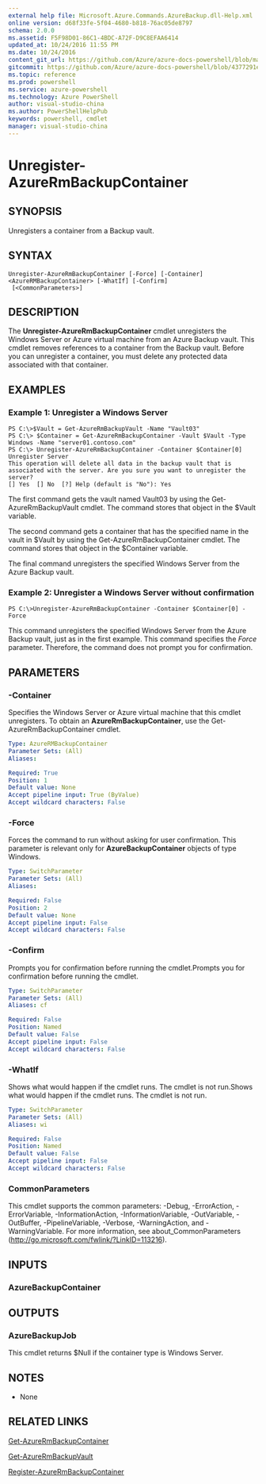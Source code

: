 ```yaml
---
external help file: Microsoft.Azure.Commands.AzureBackup.dll-Help.xml
online version: d68f33fe-5f04-4680-b818-76ac05de8797
schema: 2.0.0
ms.assetid: F5F98D01-86C1-4BDC-A72F-D9C8EFAA6414
updated_at: 10/24/2016 11:55 PM
ms.date: 10/24/2016
content_git_url: https://github.com/Azure/azure-docs-powershell/blob/master/azureps-cmdlets-docs/ResourceManager/AzureRM.Backup/v2.2.0/Unregister-AzureRmBackupContainer.md
gitcommit: https://github.com/Azure/azure-docs-powershell/blob/4377291ee360e58e2c1c5d644155daf6a0279055/azureps-cmdlets-docs/ResourceManager/AzureRM.Backup/v2.2.0/Unregister-AzureRmBackupContainer.md
ms.topic: reference
ms.prod: powershell
ms.service: azure-powershell
ms.technology: Azure PowerShell
author: visual-studio-china
ms.author: PowerShellHelpPub
keywords: powershell, cmdlet
manager: visual-studio-china
---
```


# Unregister-AzureRmBackupContainer

## SYNOPSIS
Unregisters a container from a Backup vault.

## SYNTAX

```
Unregister-AzureRmBackupContainer [-Force] [-Container] <AzureRMBackupContainer> [-WhatIf] [-Confirm]
 [<CommonParameters>]
```

## DESCRIPTION
The **Unregister-AzureRmBackupContainer** cmdlet unregisters the Windows Server or Azure virtual machine from an Azure Backup vault.
This cmdlet removes references to a container from the Backup vault.
Before you can unregister a container, you must delete any protected data associated with that container.

## EXAMPLES

### Example 1: Unregister a Windows Server
```
PS C:\>$Vault = Get-AzureRmBackupVault -Name "Vault03"
PS C:\> $Container = Get-AzureRmBackupContainer -Vault $Vault -Type Windows -Name "server01.contoso.com"
PS C:\> Unregister-AzureRmBackupContainer -Container $Container[0]
Unregister Server
This operation will delete all data in the backup vault that is associated with the server. Are you sure you want to unregister the server? 
[] Yes  [] No  [?] Help (default is "No"): Yes
```

The first command gets the vault named Vault03 by using the Get-AzureRmBackupVault cmdlet.
The command stores that object in the $Vault variable.

The second command gets a container that has the specified name in the vault in $Vault by using the Get-AzureRmBackupContainer cmdlet.
The command stores that object in the $Container variable.

The final command unregisters the specified Windows Server from the Azure Backup vault.

### Example 2: Unregister a Windows Server without confirmation
```
PS C:\>Unregister-AzureRmBackupContainer -Container $Container[0] -Force
```

This command unregisters the specified Windows Server from the Azure Backup vault, just as in the first example.
This command specifies the *Force* parameter.
Therefore, the command does not prompt you for confirmation.

## PARAMETERS

### -Container
Specifies the Windows Server or Azure virtual machine that this cmdlet unregisters.
To obtain an **AzureRmBackupContainer**, use the Get-AzureRmBackupContainer cmdlet.

```yaml
Type: AzureRMBackupContainer
Parameter Sets: (All)
Aliases: 

Required: True
Position: 1
Default value: None
Accept pipeline input: True (ByValue)
Accept wildcard characters: False
```

### -Force
Forces the command to run without asking for user confirmation.
This parameter is relevant only for **AzureBackupContainer** objects of type Windows.

```yaml
Type: SwitchParameter
Parameter Sets: (All)
Aliases: 

Required: False
Position: 2
Default value: None
Accept pipeline input: False
Accept wildcard characters: False
```

### -Confirm
Prompts you for confirmation before running the cmdlet.Prompts you for confirmation before running the cmdlet.

```yaml
Type: SwitchParameter
Parameter Sets: (All)
Aliases: cf

Required: False
Position: Named
Default value: False
Accept pipeline input: False
Accept wildcard characters: False
```

### -WhatIf
Shows what would happen if the cmdlet runs.
The cmdlet is not run.Shows what would happen if the cmdlet runs.
The cmdlet is not run.

```yaml
Type: SwitchParameter
Parameter Sets: (All)
Aliases: wi

Required: False
Position: Named
Default value: False
Accept pipeline input: False
Accept wildcard characters: False
```

### CommonParameters
This cmdlet supports the common parameters: -Debug, -ErrorAction, -ErrorVariable, -InformationAction, -InformationVariable, -OutVariable, -OutBuffer, -PipelineVariable, -Verbose, -WarningAction, and -WarningVariable. For more information, see about_CommonParameters (http://go.microsoft.com/fwlink/?LinkID=113216).

## INPUTS

### AzureBackupContainer

## OUTPUTS

### AzureBackupJob
This cmdlet returns $Null if the container type is Windows Server.

## NOTES
* None

## RELATED LINKS

[Get-AzureRmBackupContainer](./Get-AzureRmBackupContainer.md)

[Get-AzureRmBackupVault](./Get-AzureRmBackupVault.md)

[Register-AzureRmBackupContainer](./Register-AzureRmBackupContainer.md)


